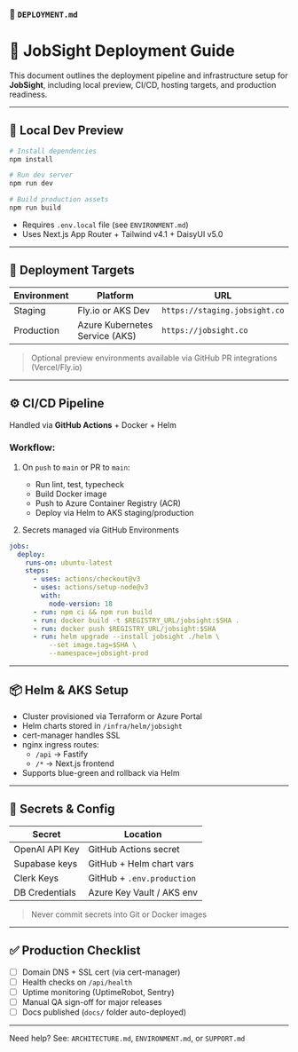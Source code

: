 ### 📄 `DEPLOYMENT.md`

# 🚀 JobSight Deployment Guide

This document outlines the deployment pipeline and infrastructure setup for **JobSight**, including local preview, CI/CD, hosting targets, and production readiness.

---

## 🧪 Local Dev Preview

```bash
# Install dependencies
npm install

# Run dev server
npm run dev

# Build production assets
npm run build
```

- Requires `.env.local` file (see `ENVIRONMENT.md`)
- Uses Next.js App Router + Tailwind v4.1 + DaisyUI v5.0

---

## 🧱 Deployment Targets

| Environment | Platform           | URL                          |
|-------------|--------------------|-------------------------------|
| Staging     | Fly.io or AKS Dev  | `https://staging.jobsight.co` |
| Production  | Azure Kubernetes Service (AKS) | `https://jobsight.co` |

> Optional preview environments available via GitHub PR integrations (Vercel/Fly.io)

---

## ⚙️ CI/CD Pipeline

Handled via **GitHub Actions** + Docker + Helm

### Workflow:

1. On `push` to `main` or PR to `main`:
   - Run lint, test, typecheck
   - Build Docker image
   - Push to Azure Container Registry (ACR)
   - Deploy via Helm to AKS staging/production

2. Secrets managed via GitHub Environments

```yaml
jobs:
  deploy:
    runs-on: ubuntu-latest
    steps:
      - uses: actions/checkout@v3
      - uses: actions/setup-node@v3
        with:
          node-version: 18
      - run: npm ci && npm run build
      - run: docker build -t $REGISTRY_URL/jobsight:$SHA .
      - run: docker push $REGISTRY_URL/jobsight:$SHA
      - run: helm upgrade --install jobsight ./helm \
          --set image.tag=$SHA \
          --namespace=jobsight-prod
```

---

## 📦 Helm & AKS Setup

- Cluster provisioned via Terraform or Azure Portal
- Helm charts stored in `/infra/helm/jobsight`
- cert-manager handles SSL
- nginx ingress routes:
  - `/api` → Fastify
  - `/*` → Next.js frontend
- Supports blue-green and rollback via Helm

---

## 🔐 Secrets & Config

| Secret            | Location                  |
|-------------------|---------------------------|
| OpenAI API Key    | GitHub Actions secret     |
| Supabase keys     | GitHub + Helm chart vars  |
| Clerk Keys        | GitHub + `.env.production`|
| DB Credentials    | Azure Key Vault / AKS env |

> Never commit secrets into Git or Docker images

---

## ✅ Production Checklist

- [ ] Domain DNS + SSL cert (via cert-manager)
- [ ] Health checks on `/api/health`
- [ ] Uptime monitoring (UptimeRobot, Sentry)
- [ ] Manual QA sign-off for major releases
- [ ] Docs published (`docs/` folder auto-deployed)

---

Need help? See: `ARCHITECTURE.md`, `ENVIRONMENT.md`, or `SUPPORT.md`
